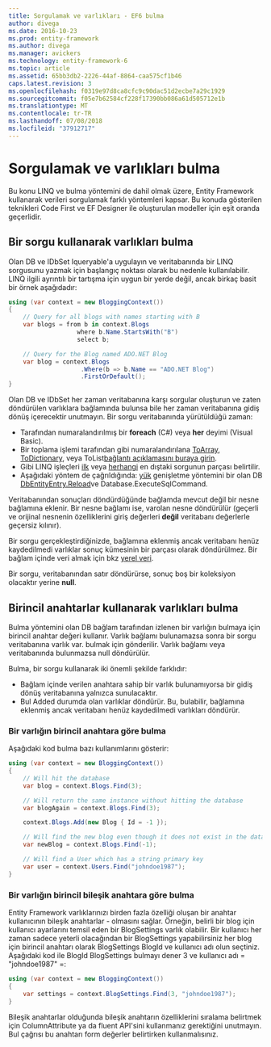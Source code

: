 ```yaml
---
title: Sorgulamak ve varlıkları - EF6 bulma
author: divega
ms.date: 2016-10-23
ms.prod: entity-framework
ms.author: divega
ms.manager: avickers
ms.technology: entity-framework-6
ms.topic: article
ms.assetid: 65bb3db2-2226-44af-8864-caa575cf1b46
caps.latest.revision: 3
ms.openlocfilehash: f0319e97d8ca8cfc9c90dac51d2ecbe7a29c1929
ms.sourcegitcommit: f05e7b62584cf228f17390bb086a61d505712e1b
ms.translationtype: MT
ms.contentlocale: tr-TR
ms.lasthandoff: 07/08/2018
ms.locfileid: "37912717"
---
```

# <a name="querying-and-finding-entities"></a>Sorgulamak ve varlıkları bulma
Bu konu LINQ ve bulma yöntemini de dahil olmak üzere, Entity Framework kullanarak verileri sorgulamak farklı yöntemleri kapsar. Bu konuda gösterilen teknikleri Code First ve EF Designer ile oluşturulan modeller için eşit oranda geçerlidir.  

## <a name="finding-entities-using-a-query"></a>Bir sorgu kullanarak varlıkları bulma  

Olan DB ve IDbSet Iqueryable'a uygulayın ve veritabanında bir LINQ sorgusunu yazmak için başlangıç noktası olarak bu nedenle kullanılabilir. LINQ ilgili ayrıntılı bir tartışma için uygun bir yerde değil, ancak birkaç basit bir örnek aşağıdadır:  

``` csharp
using (var context = new BloggingContext())
{
    // Query for all blogs with names starting with B
    var blogs = from b in context.Blogs
                   where b.Name.StartsWith("B")
                   select b;

    // Query for the Blog named ADO.NET Blog
    var blog = context.Blogs
                    .Where(b => b.Name == "ADO.NET Blog")
                    .FirstOrDefault();
}
```  

Olan DB ve IDbSet her zaman veritabanına karşı sorgular oluşturun ve zaten döndürülen varlıklara bağlamında bulunsa bile her zaman veritabanına gidiş dönüş içerecektir unutmayın. Bir sorgu veritabanında yürütüldüğü zaman:  

- Tarafından numaralandırılmış bir **foreach** (C#) veya **her** deyimi (Visual Basic).  
- Bir toplama işlemi tarafından gibi numaralandırılana [ToArray](https://msdn.microsoft.com/library/bb298736), [ToDictionary](https://msdn.microsoft.com/library/system.linq.enumerable.todictionary), veya ToList[bağlantı açıklamasını buraya girin](https://msdn.microsoft.com/library/bb342261).  
- Gibi LINQ işleçleri [ilk](https://msdn.microsoft.com/library/bb291976) veya [herhangi](https://msdn.microsoft.com/library/bb337697) en dıştaki sorgunun parçası belirtilir.  
- Aşağıdaki yöntem de çağrıldığında: [yük](https://msdn.microsoft.com/library/system.data.entity.dbextensions.load) genişletme yöntemini bir olan DB [DbEntityEntry.Reload](https://msdn.microsoft.com/library/system.data.entity.infrastructure.dbentityentry.reload.aspx)ve Database.ExecuteSqlCommand.  

Veritabanından sonuçları döndürdüğünde bağlamda mevcut değil bir nesne bağlamına eklenir. Bir nesne bağlamı ise, varolan nesne döndürülür (geçerli ve orijinal nesnenin özelliklerini giriş değerleri **değil** veritabanı değerlerle geçersiz kılınır).  

Bir sorgu gerçekleştirdiğinizde, bağlamına eklenmiş ancak veritabanı henüz kaydedilmedi varlıklar sonuç kümesinin bir parçası olarak döndürülmez. Bir bağlam içinde veri almak için bkz [yerel veri](~/ef6/querying/local-data.md).  

Bir sorgu, veritabanından satır döndürürse, sonuç boş bir koleksiyon olacaktır yerine **null**.  

## <a name="finding-entities-using-primary-keys"></a>Birincil anahtarlar kullanarak varlıkları bulma  

Bulma yöntemini olan DB bağlam tarafından izlenen bir varlığın bulmaya için birincil anahtar değeri kullanır. Varlık bağlamı bulunamazsa sonra bir sorgu veritabanına varlık var. bulmak için gönderilir. Varlık bağlamı veya veritabanında bulunmazsa null döndürülür.  

Bulma, bir sorgu kullanarak iki önemli şekilde farklıdır:  

- Bağlam içinde verilen anahtara sahip bir varlık bulunamıyorsa bir gidiş dönüş veritabanına yalnızca sunulacaktır.  
- Bul Added durumda olan varlıklar döndürür. Bu, bulabilir, bağlamına eklenmiş ancak veritabanı henüz kaydedilmedi varlıkları döndürür.  
### <a name="finding-an-entity-by-primary-key"></a>Bir varlığın birincil anahtara göre bulma  

Aşağıdaki kod bulma bazı kullanımlarını gösterir:  

``` csharp
using (var context = new BloggingContext())
{
    // Will hit the database
    var blog = context.Blogs.Find(3);

    // Will return the same instance without hitting the database
    var blogAgain = context.Blogs.Find(3);

    context.Blogs.Add(new Blog { Id = -1 });

    // Will find the new blog even though it does not exist in the database
    var newBlog = context.Blogs.Find(-1);

    // Will find a User which has a string primary key
    var user = context.Users.Find("johndoe1987");
}
```  

### <a name="finding-an-entity-by-composite-primary-key"></a>Bir varlığın birincil bileşik anahtara göre bulma  

Entity Framework varlıklarınızı birden fazla özelliği oluşan bir anahtar kullanıcının bileşik anahtarlar - olmasını sağlar. Örneğin, belirli bir blog için kullanıcı ayarlarını temsil eden bir BlogSettings varlık olabilir. Bir kullanıcı her zaman sadece yeterli olacağından bir BlogSettings yapabilirsiniz her blog için birincil anahtarı olarak BlogSettings BlogId ve kullanıcı adı olun seçtiniz. Aşağıdaki kod ile BlogId BlogSettings bulmayı dener 3 ve kullanıcı adı = "johndoe1987" =:  

``` csharp  
using (var context = new BloggingContext())
{
    var settings = context.BlogSettings.Find(3, "johndoe1987");
}
```  

Bileşik anahtarlar olduğunda bileşik anahtarın özelliklerini sıralama belirtmek için ColumnAttribute ya da fluent API'sini kullanmanız gerektiğini unutmayın. Bul çağrısı bu anahtarı form değerler belirtirken kullanmalısınız.  
